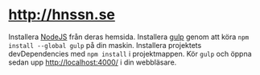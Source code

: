 # http://hnssn.se

Installera [NodeJS](https://nodejs.org/en/) från deras hemsida.
Installera [gulp](http://github.com/gulpjs) genom att köra `npm install --global gulp` på din maskin. Installera projektets devDependencies med `npm install` i projektmappen. Kör `gulp` och öppna sedan upp [http://localhost:4000/](http://localhost:4000/) i din webbläsare.
